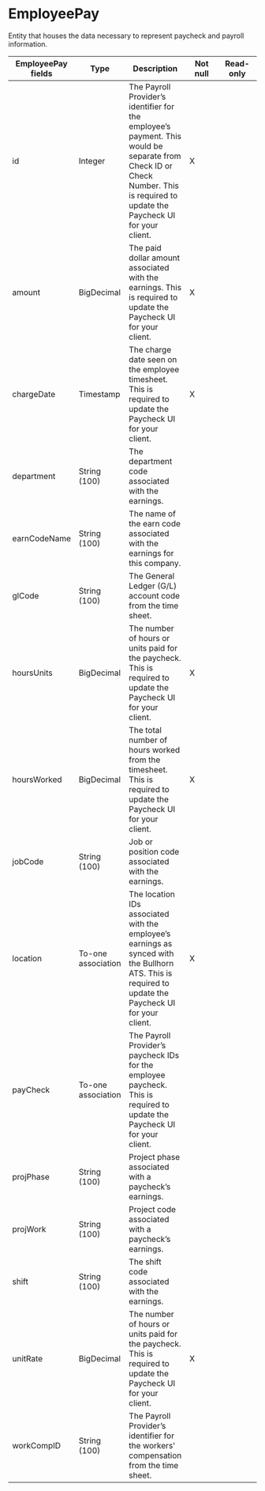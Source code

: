 # EmployeePay
Entity that houses the data necessary to represent paycheck and payroll information.


<table>
    <colgroup>
        <col width="20%" />
        <col width="20%" />
        <col width="20%" />
        <col width="20%" />
        <col width="20%" />
    </colgroup>
    <thead>
        <tr class="header">
            <th>EmployeePay fields</th>
            <th>Type</th>
            <th>Description</th>
            <th>Not null</th>
            <th>Read-only</th>
        </tr>
    </thead>
    <tbody>
        <tr class="even">
            <td>id</td>
            <td>Integer</td>
            <td>The Payroll Provider’s identifier for the employee’s payment. This would be separate from Check ID or Check Number. This is required to update the Paycheck UI for your client.</td>
            <td>X</td>
            <td></td>
        </tr>
        <tr class="odd">
            <td>amount</td>
            <td>BigDecimal</td>
            <td>The paid dollar amount associated with the earnings. This is required to update the Paycheck UI for your client.</td>
            <td>X</td>
            <td></td>
        </tr>
        <tr class="even">
            <td>chargeDate</td>
            <td>Timestamp</td>
            <td>The charge date seen on the employee timesheet. This is required to update the Paycheck UI for your client.</td>
            <td>X</td>
            <td></td>
        </tr>
        <tr class="odd">
            <td>department</td>
            <td>String (100)</td>
            <td>The department code associated with the earnings.</td>
            <td></td>
            <td></td>
        </tr>
        <tr class="even">
            <td>earnCodeName</td>
            <td>String (100)</td>
            <td>The name of the earn code associated with the earnings for this company.</td>
            <td></td>
            <td></td>
        </tr>
        <tr class="odd">
            <td>glCode</td>
            <td>String (100)</td>
            <td>The General Ledger (G/L) account code from the time sheet.</td>
            <td></td>
            <td></td>
        </tr>
        <tr class="even">
            <td>hoursUnits</td>
            <td>BigDecimal</td>
            <td>The number of hours or units paid for the paycheck. This is required to update the Paycheck UI for your client.</td>
            <td>X</td>
            <td></td>
        </tr>
        <tr class="odd">
            <td>hoursWorked</td>
            <td>BigDecimal</td>
            <td>The total number of hours worked from the timesheet. This is required to update the Paycheck UI for your client.</td>
            <td>X</td>
            <td></td>
        </tr>
        <tr class="even">
            <td>jobCode</td>
            <td>String (100)</td>
            <td>Job or position code associated with the earnings.</td>
            <td></td>
            <td></td>
        </tr>
        <tr class="odd">
            <td>location</td>
            <td>To-one association</td>
            <td>The location IDs associated with the employee’s earnings as synced with the Bullhorn ATS. This is required to update the Paycheck UI for your client.</td>
            <td>X</td>
            <td></td>
        </tr>
        <tr class="even">
            <td>payCheck</td>
            <td>To-one association</td>
            <td>The Payroll Provider’s paycheck IDs for the employee paycheck. This is required to update the Paycheck UI for your client.</td>
            <td></td>
            <td></td>
        </tr>
        <tr class="odd">
            <td>projPhase</td>
            <td>String (100)</td>
            <td>Project phase associated with a paycheck’s earnings.</td>
            <td></td>
            <td></td>
        </tr>
        <tr class="even">
            <td>projWork</td>
            <td>String (100)</td>
            <td>Project code associated with a paycheck’s earnings.</td>
            <td></td>
            <td></td>
        </tr>
        <tr class="odd">
            <td>shift</td>
            <td>String (100)</td>
            <td>The shift code associated with the earnings.</td>
            <td></td>
            <td></td>
        </tr>
        <tr class="even">
            <td>unitRate</td>
            <td>BigDecimal</td>
            <td>The number of hours or units paid for the paycheck. This is required to update the Paycheck UI for your client.</td>
            <td>X</td>
            <td></td>
        </tr>
        <tr class="odd">
            <td>workCompID</td>
            <td>String (100)</td>
            <td>The Payroll Provider’s identifier for the workers' compensation from the time sheet.</td>
            <td></td>
            <td></td>
        </tr>
    </tbody>
</table>
